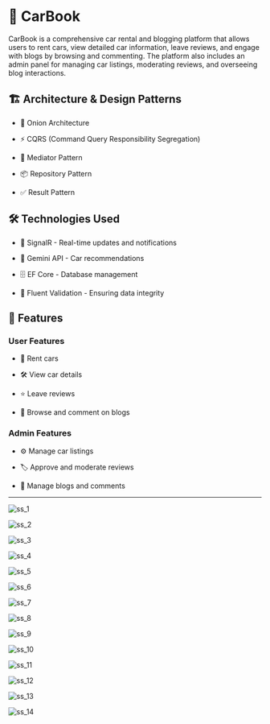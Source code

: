 # 🚗 CarBook

CarBook is a comprehensive car rental and blogging platform that allows users to rent cars, view detailed car information, leave reviews, and engage with blogs by browsing and commenting. The platform also includes an admin panel for managing car listings, moderating reviews, and overseeing blog interactions.

## 🏗 Architecture & Design Patterns

* 🧅 Onion Architecture

* ⚡ CQRS (Command Query Responsibility Segregation)

* 🎯 Mediator Pattern

* 📦 Repository Pattern

* ✅ Result Pattern

## 🛠 Technologies Used

* 📡 SignalR - Real-time updates and notifications

* 🤖 Gemini API - Car recommendations

* 🗄 EF Core - Database management

* 🎯 Fluent Validation - Ensuring data integrity

## 🔧 Features

### User Features

* 🚗 Rent cars

* 🛠 View car details

* ⭐ Leave reviews

* 📝 Browse and comment on blogs

### Admin Features

* ⚙️ Manage car listings

* 🏷 Approve and moderate reviews

* 📝 Manage blogs and comments

---

![ss_1](/docs/img/Screenshot_1.png)

![ss_2](/docs/img/Screenshot_2.png)

![ss_3](/docs/img/Screenshot_4.png)

![ss_4](/docs/img/Screenshot_7.png)

![ss_5](/docs/img/Screenshot_8.png)

![ss_6](/docs/img/Screenshot_9.png)

![ss_7](/docs/img/Screenshot_10.png)

![ss_8](/docs/img/Screenshot_11.png)

![ss_9](/docs/img/Screenshot_12.png)

![ss_10](/docs/img/Screenshot_13.png)

![ss_11](/docs/img/Screenshot_14.png)

![ss_12](/docs/img/Screenshot_15.png)

![ss_13](/docs/img/Screenshot_16.png)

![ss_14](/docs/img/Screenshot_17.png)
